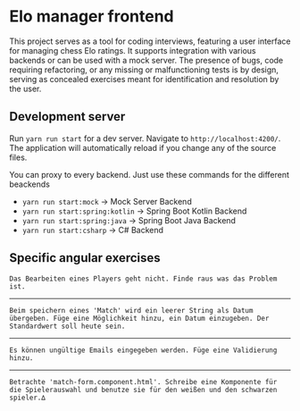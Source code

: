 # Elo manager frontend

This project serves as a tool for coding interviews, featuring a user interface for managing chess Elo ratings. It supports integration with various backends or can be used with a mock server. The presence of bugs, code requiring refactoring, or any missing or malfunctioning tests is by design, serving as concealed exercises meant for identification and resolution by the user.

## Development server

Run `yarn run start` for a dev server. Navigate to `http://localhost:4200/`. The application will automatically reload if you change any of the source files.

You can proxy to every backend. Just use these commands for the different beackends
- `yarn run start:mock` -> Mock Server Backend
- `yarn run start:spring:kotlin` -> Spring Boot Kotlin Backend
- `yarn run start:spring:java` -> Spring Boot Java Backend
- `yarn run start:csharp` -> C# Backend

## Specific angular exercises


```
Das Bearbeiten eines Players geht nicht. Finde raus was das Problem ist.
```

---

```
Beim speichern eines 'Match' wird ein leerer String als Datum übergeben. Füge eine Möglichkeit hinzu, ein Datum einzugeben. Der Standardwert soll heute sein.
```

---

```
Es können ungültige Emails eingegeben werden. Füge eine Validierung hinzu.
```

---

```
Betrachte 'match-form.component.html'. Schreibe eine Komponente für die Spielerauswahl und benutze sie für den weißen und den schwarzen spieler.∆
```
